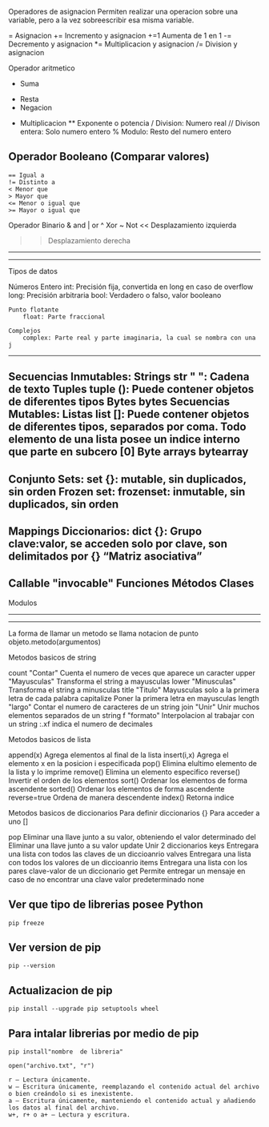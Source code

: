 Operadores de asignacion
Permiten realizar una operacion sobre una variable, pero a la vez sobreescribir esa misma variable.

= Asignacion
+= Incremento y asignacion
	+=1 Aumenta de 1 en 1
-= Decremento y asignacion
*= Multiplicacion y asignacion
/= Division y asignacion

Operador aritmetico
+ Suma
- Resta
- Negacion
* Multiplicacion
** Exponente o potencia
/ Division: Numero real
// Divison entera: Solo numero entero
% Modulo: Resto del numero entero

## Operador Booleano (Comparar valores)
    == Igual a
    != Distinto a
    < Menor que
    > Mayor que
    <= Menor o igual que
    >= Mayor o igual que

Operador Binario
& and
| or
^ Xor
~ Not
<< Desplazamiento izquierda
>> Desplazamiento derecha 


-----------------------------------------------------------------------------------------------------------------
-----------------------------------------------------------------------------------------------------------------

Tipos de datos

Números
	Entero
		int: Precisión fija, convertida en long en caso de overflow
		long: Precisión arbitraria
		bool: Verdadero o falso, valor booleano
	
	Punto flotante
		float: Parte fraccional

	Complejos
		complex: Parte real y parte imaginaria, la cual se nombra con una j
-----------------------------------------------------------------------------------------------------------------
Secuencias Inmutables:
	Strings
		str " ": Cadena de texto
	Tuples
		tuple (): Puede contener objetos de diferentes tipos
	Bytes
		bytes
Secuencias Mutables:
	Listas 
		list []: Puede contener objetos de diferentes tipos, separados por coma. Todo elemento de una lista posee un indice interno que parte en subcero [0]
	Byte arrays
		bytearray
-----------------------------------------------------------------------------------------------------------------
Conjunto
	Sets:
		set {}: mutable, sin duplicados, sin orden
	Frozen set:
		frozenset: inmutable, sin duplicados, sin orden
-----------------------------------------------------------------------------------------------------------------
Mappings
	Diccionarios:
		dict {}: Grupo clave:valor, se acceden solo por clave, son delimitados por {}
	“Matriz asociativa”
-----------------------------------------------------------------------------------------------------------------
Callable "invocable"
	Funciones
	Métodos
	Clases
-----------------------------------------------------------------------------------------------------------------
Modulos

-----------------------------------------------------------------------------------------------------------------
-----------------------------------------------------------------------------------------------------------------
La forma de llamar un metodo se llama notacion de punto
	objeto.metodo(argumentos)

Metodos basicos de string

count "Contar" Cuenta el numero de veces que aparece un caracter
upper "Mayusculas" Transforma el string a mayusculas
lower "Minusculas" Transforma el string a minusculas
title "Titulo" Mayusculas solo a la primera letra de cada palabra
capitalize Poner la primera letra en mayusculas
length "largo" Contar el numero de caracteres de un string
join "Unir" Unir muchos elementos separados de un string
f "formato" Interpolacion al trabajar con un string
:.xf indica el numero de decimales

Metodos basicos de lista

append(x) Agrega elementos al final de la lista
insert(i,x) Agrega el elemento x en la posicion i especificada
pop() Elimina elultimo elemento de la lista y lo imprime
remove() Elimina un elemento especifico
reverse() Invertir el orden de los elementos
sort() Ordenar los elementos de forma ascendente
sorted() Ordenar los elementos de forma ascendente
	reverse=true Ordena de manera descendente
index() Retorna indice

Metodos basicos de diccionarios
Para definir diccionarios {}
Para acceder a uno []

pop Eliminar una llave junto a su valor, obteniendo el valor determinado
del Eliminar una llave junto a su valor
update Unir 2 diccionarios
keys Entregara una lista con todos las claves de un diccioanrio
valves Entregara una lista con todos los valores de un diccioanrio
items Entregara una lista con los pares clave-valor de un diccionario
get Permite entregar un mensaje en caso de no encontrar una clave valor predeterminado none

## Ver que tipo de librerias posee Python
    pip freeze
## Ver version de pip
    pip --version
## Actualizacion de pip 
    pip install --upgrade pip setuptools wheel
## Para intalar librerias por medio de pip
    pip install"nombre  de libreria"
  
    open("archivo.txt", "r")
    
    r – Lectura únicamente.
    w – Escritura únicamente, reemplazando el contenido actual del archivo o bien creándolo si es inexistente.
    a – Escritura únicamente, manteniendo el contenido actual y añadiendo los datos al final del archivo.
    w+, r+ o a+ – Lectura y escritura.